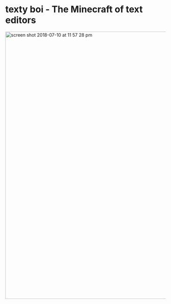 # texty boi - The Minecraft of text editors
<img width="840" alt="screen shot 2018-07-10 at 11 57 28 pm" src="https://user-images.githubusercontent.com/8825042/42555431-15da60e4-849d-11e8-98b7-83ef2ae80f48.png">
